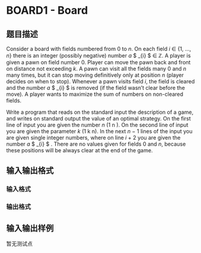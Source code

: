 # BOARD1 - Board

## 题目描述

Consider a board with fields numbered from 0 to _n_. On each field _i_ ∈ {1, ..., _n_} there is an integer (possibly negative) number _a_ $ _{i} $ ∈ ℤ. A player is given a pawn on field number 0. Player can move the pawn back and front on distance not exceeding _k_. A pawn can visit all the fields many 0 and _n_ many times, but it can stop moving definitively only at position _n_ (player decides on when to stop). Whenever a pawn visits field _i_, the field is cleared and the number _a_ $ _{i} $ is removed (if the field wasn’t clear before the move). A player wants to maximize the sum of numbers on non-cleared fields.

Write a program that reads on the standard input the description of a game, and writes on standard output the value of an optimal strategy. On the first line of input you are given the number _n_ (1 n ). On the second line of input you are given the parameter _k_ (1 k n). In the next _n_ − 1 lines of the input you are given single integer numbers, where on line _i_ + 2 you are given the number _a_ $ _{i} $ . There are no values given for fields 0 and _n_, because these positions will be always clear at the end of the game.

## 输入输出格式

### 输入格式

### 输出格式

## 输入输出样例

暂无测试点

